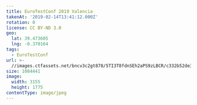 ```yaml
---
title: EuroTestConf 2019 Valencia
takenAt: '2019-02-14T13:41:12.000Z'
rotation: 0
license: CC BY-ND 3.0
geo:
  lat: 39.473605
  lng: -0.370164
tags:
  - EuroTestConf
url: >-
  //images.ctfassets.net/bncv3c2gt878/5TI3T8fdnSEh2aPS9zLBCR/c332b52de3ad704549f704c7b64c8f50/eurotestconf-2019-valencia_40230831903_o
size: 1084441
image:
  width: 3155
  height: 1775
contentType: image/jpeg
---
```


